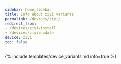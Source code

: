 ```yaml
---
sidebar: home_sidebar
title: Info about ziyi variants
permalink: /devices/ziyi/
redirect_from:
- /devices/ziyi/install
- /devices/ziyi/update
device: ziyi
toc: false
---
```

{% include templates/device_variants.md info=true %}

